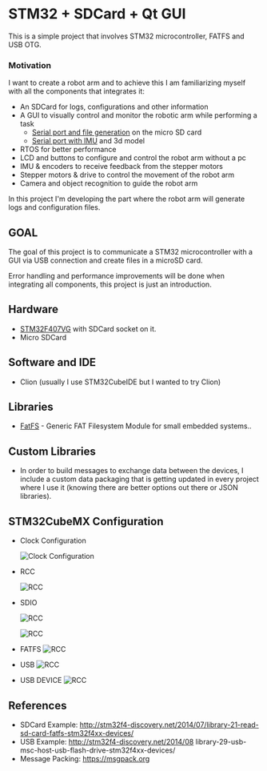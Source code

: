 # STM32 + SDCard + Qt GUI

This is a simple project that involves STM32 microcontroller, FATFS and USB OTG.

### Motivation

I want to create a robot arm and to achieve this I am familiarizing myself with all the components that integrates it:

- An SDCard for logs, configurations and other information
- A GUI to visually control and monitor the robotic arm while performing a task
  - [Serial port and file generation](https://github.com/Vlixes95/Qt-Serial-Port) on the micro SD card
  - [Serial port with IMU](https://github.com/Vlixes95/QT_GUI_IMU) and 3d model
- RTOS for better performance
- LCD and buttons to configure and control the robot arm without a pc
- IMU & encoders to receive feedback from the stepper motors
- Stepper motors & drive to control the movement of the robot arm
- Camera and object recognition to guide the robot arm

In this project I'm developing the part where the robot arm will generate logs and configuration files.

## GOAL

The goal of this project is to communicate a STM32 microcontroller with a GUI via USB connection and create files in a microSD card.

Error handling and performance improvements will be done when integrating all components, this project is just an introduction.

## Hardware

- [STM32F407VG](https://stm32-base.org/boards/STM32F407VGT6-STM32F4XX-M) with SDCard socket on it.
- Micro SDCard

## Software and IDE

- Clion (usually I use STM32CubeIDE but I wanted to try Clion)

## Libraries

- [FatFS](http://elm-chan.org/fsw/ff/00index_e.html) - Generic FAT Filesystem Module for small embedded systems..

## Custom Libraries

- In order to build messages to exchange data between the devices, I include a custom data packaging that is getting updated in every project where I use it (knowing there are better options out there or JSON libraries).

## STM32CubeMX Configuration

- Clock Configuration

  ![Clock Configuration](images/clock_config.PNG)

- RCC

  ![RCC](images/rcc.PNG)

- SDIO

  ![RCC](images/sdio.PNG)

  ![RCC](images/sdio1.PNG)

- FATFS
  ![RCC](images/fatfs.PNG)

- USB
  ![RCC](images/usb.PNG)

- USB DEVICE
  ![RCC](images/usb_device.PNG)

## References

- SDCard Example: http://stm32f4-discovery.net/2014/07/library-21-read-sd-card-fatfs-stm32f4xx-devices/
- USB Example: http://stm32f4-discovery.net/2014/08 library-29-usb-msc-host-usb-flash-drive-stm32f4xx-devices/
- Message Packing: https://msgpack.org
